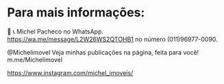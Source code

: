 # Para mais informações: 

📲 📞 Michel Pacheco no WhatsApp. https://wa.me/message/L2W26WS2QTOHB1 no número (011)96977-0090.

@Michelimovel  Veja minhas publicações na página, feita para você!
m.me/Michelimovel

https://www.instagram.com/michel_imoveis/

